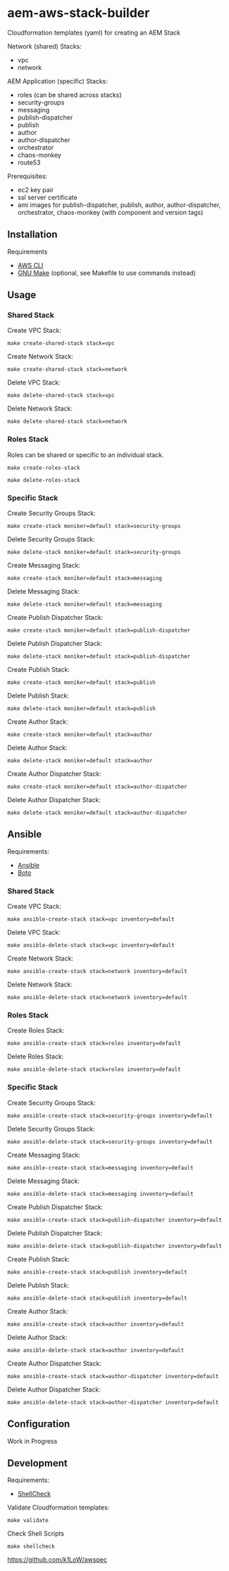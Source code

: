 # aem-aws-stack-builder
Cloudformation templates (yaml) for creating an AEM Stack

Network (shared) Stacks:
* vpc
* network

AEM Application (specific) Stacks:
* roles (can be shared across stacks)
* security-groups
* messaging
* publish-dispatcher
* publish
* author
* author-dispatcher
* orchestrator
* chaos-monkey
* route53

Prerequisites:
* ec2 key pair
* ssl server certificate
* ami images for publish-dispatcher, publish, author, author-dispatcher, orchestrator, chaos-monkey (with component and version tags)


## Installation

Requirements
* [AWS CLI](http://docs.aws.amazon.com/cli/latest/userguide/installing.html)
* [GNU Make](https://www.gnu.org/software/make/) (optional, see Makefile to use commands instead)




## Usage

### Shared Stack

Create VPC Stack:
```
make create-shared-stack stack=vpc
```


Create Network Stack:
```
make create-shared-stack stack=network
```


Delete VPC Stack:

```
make delete-shared-stack stack=vpc
```


Delete Network Stack:
```
make delete-shared-stack stack=network
```

### Roles Stack

Roles can be shared or specific to an individual stack.

```
make create-roles-stack
```


```
make delete-roles-stack
```

### Specific Stack


Create Security Groups Stack:
```
make create-stack moniker=default stack=security-groups
```


Delete Security Groups Stack:
```
make delete-stack moniker=default stack=security-groups
```


Create Messaging Stack:
```
make create-stack moniker=default stack=messaging
```

Delete Messaging Stack:
```
make delete-stack moniker=default stack=messaging
```


Create Publish Dispatcher Stack:
```
make create-stack moniker=default stack=publish-dispatcher
```

Delete Publish Dispatcher Stack:
```
make delete-stack moniker=default stack=publish-dispatcher
```


Create Publish Stack:
```
make create-stack moniker=default stack=publish
```

Delete Publish Stack:
```
make delete-stack moniker=default stack=publish
```


Create Author Stack:
```
make create-stack moniker=default stack=author
```

Delete Author Stack:
```
make delete-stack moniker=default stack=author
```


Create Author Dispatcher Stack:
```
make create-stack moniker=default stack=author-dispatcher
```

Delete Author Dispatcher Stack:
```
make delete-stack moniker=default stack=author-dispatcher
```


## Ansible

Requirements:

* [Ansible](http://docs.ansible.com/ansible/intro_installation.html)
* [Boto](https://github.com/boto/boto)


### Shared Stack

Create VPC Stack:
```
make ansible-create-stack stack=vpc inventory=default
```

Delete VPC Stack:
```
make ansible-delete-stack stack=vpc inventory=default
```

Create Network Stack:
```
make ansible-create-stack stack=network inventory=default
```

Delete Network Stack:
```
make ansible-delete-stack stack=network inventory=default
```


### Roles Stack

Create Roles Stack:
```
make ansible-create-stack stack=roles inventory=default
```

Delete Roles Stack:
```
make ansible-delete-stack stack=roles inventory=default
```



### Specific Stack

Create Security Groups Stack:
```
make ansible-create-stack stack=security-groups inventory=default
```

Delete Security Groups Stack:
```
make ansible-delete-stack stack=security-groups inventory=default
```

Create Messaging Stack:
```
make ansible-create-stack stack=messaging inventory=default
```

Delete Messaging Stack:
```
make ansible-delete-stack stack=messaging inventory=default
```



Create Publish Dispatcher Stack:
```
make ansible-create-stack stack=publish-dispatcher inventory=default
```

Delete Publish Dispatcher Stack:
```
make ansible-delete-stack stack=publish-dispatcher inventory=default
```

Create Publish Stack:
```
make ansible-create-stack stack=publish inventory=default
```

Delete Publish Stack:
```
make ansible-delete-stack stack=publish inventory=default
```

Create Author Stack:
```
make ansible-create-stack stack=author inventory=default
```

Delete Author Stack:
```
make ansible-delete-stack stack=author inventory=default
```

Create Author Dispatcher Stack:
```
make ansible-create-stack stack=author-dispatcher inventory=default
```

Delete Author Dispatcher Stack:
```
make ansible-delete-stack stack=author-dispatcher inventory=default
```

## Configuration

Work in Progress


## Development

Requirements:
* [ShellCheck](https://github.com/koalaman/shellcheck)

Validate Cloudformation templates:
```
make validate
```

Check Shell Scripts
```
make shellcheck
```


https://github.com/k1LoW/awspec


